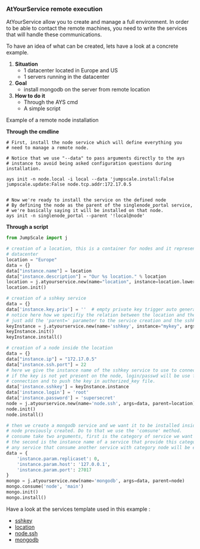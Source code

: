 ### AtYourService remote execution

AtYourService allow you to create and manage a full environment.
In order to be able to contact the remote machines, you need to write the services that will handle these communications.

To have an idea of what can be created, lets have a look at a concrete example.

1. **Situation**
    - 1 datacenter located in Europe and US
    - 1 servers running in the datacenter
2. **Goal**
    - install mongodb on the server from remote location
3. **How to do it**
    - Through the AYS cmd
    - A simple script



Example of a remote node installation

**Through the cmdline**
```
# First, install the node service which will define everything you
# need to manage a remote node.

# Notice that we use "--data" to pass arguments directly to the ays
# instance to avoid being asked configuration questions during installation.

ays init -n node.local -i local --data 'jumpscale.install:False jumpscale.update:False node.tcp.addr:172.17.0.5


# Now we're ready to install the service on the defined node
# By defining the node as the parent of the singlenode_portal service,
# we're basically saying it will be installed on that node.
ays init -n singlenode_portal --parent '!local@node'
```


**Through a script**
```python
from JumpScale import j

# creation of a location, this is a container for nodes and it represent the
# datacenter
location = "Europe"
data = {}
data["instance.name"] = location
data["instance.description"] = "Our %s location." % location
location = j.atyourservice.new(name="location", instance=location.lower(), args=data)
location.init()

# creation of a sshkey service
data = {}
data['instance.key.priv'] = ''  # empty private key trigger auto generation
# notice here how we specifiy the relation between the location and the sshkey service,
# just add the 'parent=' parameter to the service creation and the sshkey will be a child service of the location.
keyInstance = j.atyourservice.new(name='sshkey', instance="mykey", args=data, parent=location)
keyInstance.init()
keyInstance.install()

# creation of a node inside the location
data = {}
data["instance.ip"] = "172.17.0.5"
data["instance.ssh.port"] = 22
# here we give the instance name of the sshkey service to use to connect to this node
# if the key is not yet present on the node, login/passwd will be use for first
# connection and to push the key in authorized_key file.
data['instance.sshkey'] = keyInstance.instance
data['instance.login'] = 'root'
data['instance.password'] = 'supersecret'
node = j.atyourservice.new(name='node.ssh', args=data, parent=location)
node.init()
node.install()

# then we create a mongodb service and we want it to be installed inside the
# node previously created. Do to that we use the 'comsune' method.
# consume take two arguments, first is the category of service we want to consume
# the second is the instance name of a service that provide this category
# any service that consume another service with category node will be executed from inside this node.
data = {
    'instance.param.replicaset': 0,
    'instance.param.host': '127.0.0.1',
    'instance.param.port': 27017
}
mongo = j.atyourservice.new(name='mongodb', args=data, parent=node)
mongo.consume('node', 'main')
mongo.init()
mongo.install()
```

Have a look at the services template used in this example :
- [sshkey](https://github.com/Jumpscale/ays_jumpscale7/tree/master/_ays/sshkey)
- [location](https://github.com/Jumpscale/ays_jumpscale7/tree/master/_aggregattion/location)
- [node.ssh](https://github.com/Jumpscale/ays_jumpscale7/tree/master/_ays/node.ssh)
- [mongodb](https://github.com/Jumpscale/ays_jumpscale7/tree/master/_servers/mongodb)
